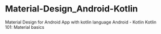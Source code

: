 # Material-Design_Android-Kotlin
Material Design for Android App with kotlin language
Android - Kotlin
Kotlin 101: Material basics
